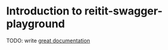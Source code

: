 # Introduction to reitit-swagger-playground

TODO: write [great documentation](http://jacobian.org/writing/what-to-write/)
